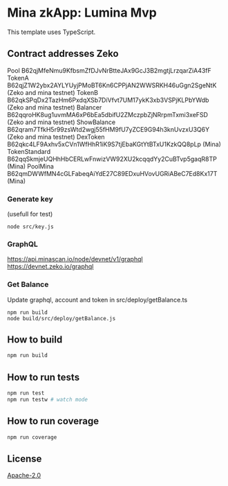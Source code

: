 # Mina zkApp: Lumina Mvp

This template uses TypeScript.

## Contract addresses Zeko
Pool B62qjMfeNmu9KfbsmZfDJvNrBtteJAx9GcJ3B2mgtjLrzqarZiA43fF
TokenA B62qjZ1W2ybx2AYLYUyjPMoBT6Kn6CPPjAN2WWSRKH46uGgn2SgeNtK  (Zeko and mina testnet)
TokenB B62qkSPqDx2TazHm6PxdqXSb7DiVfvt7UM17ykK3xb3VSPjKLPbYWdb (Zeko and mina testnet)
Balancer B62qqroHK8ug1uvmMA6xP6bEa5dbifU2ZMczpbZjNRrpmTxmi3xeFSD (Zeko and mina testnet)
ShowBalance B62qram7TfkH5r99zsWtd2wgj55fHM9fU7yZCE9G94h3knUvzxU3Q6Y (Zeko and mina testnet)
DexToken B62qkc4LF9Axhv5xCVn1WfHhR1iK9S7tjEbaKGtYtBTxU1KzkQQ8pLp (Mina)
TokenStandard B62qqSkmjeUQHhHbCERLwFnwizVW92XU2kcqqdYy2CuBTvp5gaqR8TP (Mina)
PoolMina B62qmDWWfMN4cGLFabeqAiYdE27C89EDxuHVovUGRiABeC7Ed8Kx17T (Mina)

### Generate key
(usefull for test)
 ``` 
node src/key.js
 ```

### GraphQL
https://api.minascan.io/node/devnet/v1/graphql
https://devnet.zeko.io/graphql

### Get Balance
Update graphql, account and token in src/deploy/getBalance.ts 

```
npm run build
node build/src/deploy/getBalance.js
```

## How to build

```sh
npm run build
```

## How to run tests

```sh
npm run test
npm run testw # watch mode
```

## How to run coverage

```sh
npm run coverage
```

## License

[Apache-2.0](LICENSE)
